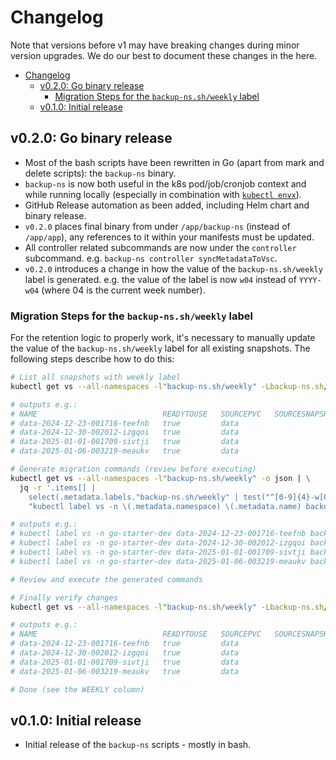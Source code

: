 # Changelog

Note that versions before v1 may have breaking changes during minor version upgrades. We do our best to document these changes in the here.

- [Changelog](#changelog)
  - [v0.2.0: Go binary release](#v020-go-binary-release)
    - [Migration Steps for the `backup-ns.sh/weekly` label](#migration-steps-for-the-backup-nsshweekly-label)
  - [v0.1.0: Initial release](#v010-initial-release)


## v0.2.0: Go binary release

* Most of the bash scripts have been rewritten in Go (apart from mark and delete scripts): the `backup-ns` binary.
* `backup-ns` is now both useful in the k8s pod/job/cronjob context and while running locally (especially in combination with [`kubectl envx`](https://github.com/majodev/kubectl-envx)).
* GitHub Release automation as been added, including Helm chart and binary release.
* `v0.2.0` places final binary from under `/app/backup-ns` (instead of `/app/app`), any references to it within your manifests must be updated.
* All controller related subcommands are now under the `controller` subcommand. e.g. `backup-ns controller syncMetadataToVsc`.
* `v0.2.0` introduces a change in how the value of the `backup-ns.sh/weekly` label is generated. e.g. the value of the label is now `w04` instead of `YYYY-w04` (where 04 is the current week number). 

### Migration Steps for the `backup-ns.sh/weekly` label

For the retention logic to properly work, it's necessary to manually update the value of the `backup-ns.sh/weekly` label for all existing snapshots. The following steps describe how to do this:

```bash
# List all snapshots with weekly label
kubectl get vs --all-namespaces -l"backup-ns.sh/weekly" -Lbackup-ns.sh/retain,backup-ns.sh/weekly

# outputs e.g.:
# NAME                            READYTOUSE   SOURCEPVC   SOURCESNAPSHOTCONTENT   RESTORESIZE   SNAPSHOTCLASS        SNAPSHOTCONTENT                                    CREATIONTIME   AGE     RETAIN                 WEEKLY
# data-2024-12-23-001716-teefnb   true         data                                10Gi          a3cloud-csi-gce-pd   snapcontent-89b2b720-0ebc-4ad1-8ad5-cf1815deff16   15d            15d     daily_weekly_monthly   2024-w52
# data-2024-12-30-002012-izgqoi   true         data                                10Gi          a3cloud-csi-gce-pd   snapcontent-3aa08d3a-584e-4b8a-bb3d-1d2d4a1f48bd   8d             8d      daily_weekly_monthly   2024-w53
# data-2025-01-01-001709-sivtji   true         data                                10Gi          a3cloud-csi-gce-pd   snapcontent-d3075820-6eb2-4fa5-a5f3-afee76887441   6d18h          6d18h   daily_weekly_monthly   2025-w01
# data-2025-01-06-003219-meaukv   true         data                                10Gi          a3cloud-csi-gce-pd   snapcontent-08a8ebb9-3322-4b10-9461-04448e9f8ca3   42h            42h     daily_weekly_monthly   2025-w02

# Generate migration commands (review before executing)
kubectl get vs --all-namespaces -l"backup-ns.sh/weekly" -o json | \
  jq -r '.items[] | 
    select(.metadata.labels."backup-ns.sh/weekly" | test("^[0-9]{4}-w[0-9]{2}$")) | 
    "kubectl label vs -n \(.metadata.namespace) \(.metadata.name) backup-ns.sh/weekly=\(.metadata.labels."backup-ns.sh/weekly" | split("-")[1]) --overwrite"'

# outputs e.g.:
# kubectl label vs -n go-starter-dev data-2024-12-23-001716-teefnb backup-ns.sh/weekly=w52 --overwrite
# kubectl label vs -n go-starter-dev data-2024-12-30-002012-izgqoi backup-ns.sh/weekly=w53 --overwrite
# kubectl label vs -n go-starter-dev data-2025-01-01-001709-sivtji backup-ns.sh/weekly=w01 --overwrite
# kubectl label vs -n go-starter-dev data-2025-01-06-003219-meaukv backup-ns.sh/weekly=w02 --overwrite

# Review and execute the generated commands

# Finally verify changes
kubectl get vs --all-namespaces -l"backup-ns.sh/weekly" -Lbackup-ns.sh/retain,backup-ns.sh/weekly

# outputs e.g.:
# NAME                            READYTOUSE   SOURCEPVC   SOURCESNAPSHOTCONTENT   RESTORESIZE   SNAPSHOTCLASS        SNAPSHOTCONTENT                                    CREATIONTIME   AGE     RETAIN                 WEEKLY
# data-2024-12-23-001716-teefnb   true         data                                10Gi          a3cloud-csi-gce-pd   snapcontent-89b2b720-0ebc-4ad1-8ad5-cf1815deff16   15d            15d     daily_weekly_monthly   w52
# data-2024-12-30-002012-izgqoi   true         data                                10Gi          a3cloud-csi-gce-pd   snapcontent-3aa08d3a-584e-4b8a-bb3d-1d2d4a1f48bd   8d             8d      daily_weekly_monthly   w53
# data-2025-01-01-001709-sivtji   true         data                                10Gi          a3cloud-csi-gce-pd   snapcontent-d3075820-6eb2-4fa5-a5f3-afee76887441   6d18h          6d18h   daily_weekly_monthly   w01
# data-2025-01-06-003219-meaukv   true         data                                10Gi          a3cloud-csi-gce-pd   snapcontent-08a8ebb9-3322-4b10-9461-04448e9f8ca3   42h            42h     daily_weekly_monthly   w02

# Done (see the WEEKLY column)
```

## v0.1.0: Initial release

- Initial release of the `backup-ns` scripts - mostly in bash.
